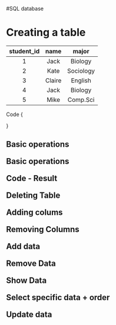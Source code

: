 #SQL database

<h1>Creating a table</h1>

| student_id|name|major |
| :---: | :---: | :---: |
| 1 | Jack  | Biology   |
| 2 | Kate  | Sociology |
| 3 | Claire| English   |
| 4 | Jack  | Biology   |
| 5 | Mike  | Comp.Sci  |

Code
{

}
<h2> Basic operations

Basic operations

Code -  Result


Deleting Table


Adding colums 

Removing Columns 

Add data

Remove Data

Show Data

Select specific data + order

Update data